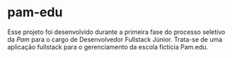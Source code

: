 # pam-edu
Esse projeto foi desenvolvido durante a primeira fase do processo seletivo da *Pam* para o cargo de Desenvolvedor Fullstack Júnior. Trata-se de uma aplicação fullstack para o gerenciamento da escola fictícia Pam.edu.
